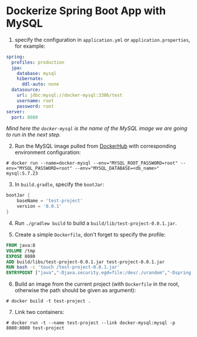 # Dockerize Spring Boot App with MySQL

1. specify the configuration in `application.yml` or `application.properties`, for example:

  ```yaml
  spring:
    profiles: production
    jpa:
      database: mysql
      hibernate:
        ddl-auto: none
    datasource:
      url: jdbc:mysql://docker-mysql:3306/test
      username: root
      password: root
  server:
    port: 8080
  ```

  *Mind here the `docker-mysql` is the name of the MySQL image we are going to run in the next step.*

2. Run the MySQL image pulled from [DockerHub](https://hub.docker.com/_/mysql/) with corresponding environment configuration:

  ```console
  # docker run --name=docker-mysql --env="MYSQL_ROOT_PASSWORD=root" --env="MYSQL_PASSWORD=root" --env="MYSQL_DATABASE=<db_name>" mysql:5.7.23
  ```

3. In `build.gradle`, specify the `bootJar`:

  ```gradle
  bootJar {
      baseName = 'test-project'
      version = '0.0.1'
  }
  ```

4. Run `./gradlew build` to build a `build/lib/test-project-0.0.1.jar`.

5. Create a simple `Dockerfile`, don't forget to specify the profile:

  ```Dockerfile
  FROM java:8
  VOLUME /tmp
  EXPOSE 8080
  ADD build/libs/test-project-0.0.1.jar test-project-0.0.1.jar
  RUN bash -c 'touch /test-project-0.0.1.jar'
  ENTRYPOINT ["java","-Djava.security.egd=file:/dev/./urandom","-Dspring.profiles.active=production","-jar","/test-project-0.0.1.jar"]
  ```

6. Build an image from the current project (with `Dockerfile` in the root, otherwise the path should be given as argument):

  ```console
  # docker build -t test-project .
  ```

7. Link two containers:

  ```console
  # docker run -t --name test-project --link docker-mysql:mysql -p 8080:8080 test-project
  ```
